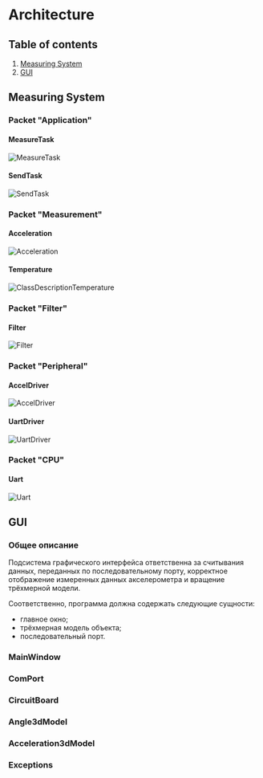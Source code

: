 # Architecture 

## Table of contents

1. [Measuring System](#measuringsystem)
1. [GUI](#gui)

## Measuring System <div id="measuringsystem"></div>

### Packet "Application"

#### MeasureTask

![MeasureTask](img/UML/ClassDesriptions/MeasureTask.png)

#### SendTask 

![SendTask](img/UML/ClassDesriptions/SendTask.png)

### Packet "Measurement"

#### Acceleration 

![Acceleration](img/UML/ClassDesriptions/Acceleration.png)

#### Temperature 

![ClassDescriptionTemperature](img/UML/ClassDesriptions/Temperature.png)

### Packet "Filter" 

#### Filter

![Filter](img/UML/ClassDesriptions/Filter.png)

### Packet "Peripheral"

#### AccelDriver

![AccelDriver](img/UML/ClassDesriptions/AccelDriver.png)

#### UartDriver

![UartDriver](img/UML/ClassDesriptions/UartDriver.png)

### Packet "CPU"

#### Uart 

![Uart](img/UML/ClassDesriptions/Uart.png)

## GUI <div id="gui"></div>

### Общее описание

Подсистема графического интерфейса ответственна за считывания данных, переданных по последовательному порту, корректное отображение измеренных данных акселерометра и вращение трёхмерной модели. 

Соответственно, программа должна содержать следующие сущности: 
- главное окно; 
- трёхмерная модель объекта; 
- последовательный порт. 

<!--
Use Case-диаграмма для GUI представлена на рисунке ниже: 

![GuiUseCase](img/GuiUseCase.png)

Состояния графического интерфейса при коммуникации с пользователем следующие: 
1. Прорисовка графических элементов при загрузке приложения; 
1. 
-->

### MainWindow

### ComPort 

### CircuitBoard 

### Angle3dModel

### Acceleration3dModel

### Exceptions 
